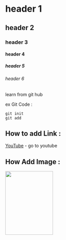 # header 1
## header 2
### header 3
#### header 4
##### header 5
###### header 6


learn from git hub

ex Git Code : 
```
git init
git add
```

## How to add Link :
[YouTube](https://www.youtube.com/) - go to youtube


## How Add Image :
<div>
<img src='https://www.google.com/imgres?q=react&imgurl=https%3A%2F%2Ftalent500.com%2Fblog%2Fwp-content%2Fuploads%2Fsites%2F42%2F2024%2F05%2Freact-must-be-in-scope-when-using-jsx-scaled-1.jpg&imgrefurl=https%3A%2F%2Ftalent500.com%2Fblog%2Fanti-patterns-in-react-that-you-should-avoid%2F&docid=33gayN6A7uH00M&tbnid=otVdCLB2vmDwyM&vet=12ahUKEwio69vJ6aqLAxVJT6QEHWBZAiAQM3oECF4QAA..i&w=2560&h=1280&hcb=2&ved=2ahUKEwio69vJ6aqLAxVJT6QEHWBZAiAQM3oECF4QAA' width='150' height='200'>
</div>
